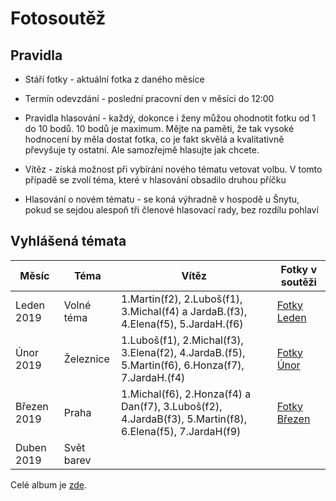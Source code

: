 # Fotosoutěž

## Pravidla

* Stáří fotky - aktuální fotka z daného měsíce
* Termín odevzdání - poslední pracovní den v měsíci do 12:00 
* Pravidla hlasování - každý, dokonce i ženy můžou ohodnotit fotku od 1 do 10 bodů. 10 bodů je maximum.
Mějte na paměti, že tak vysoké hodnocení by měla dostat fotka, co je fakt skvělá a kvalitativně převyšuje ty ostatní. 
Ale samozřejmě hlasujte jak chcete. 

* Vítěz - získá možnost při vybírání nového tématu vetovat volbu. V tomto případě se zvolí téma, které v hlasování
obsadilo druhou příčku

* Hlasování o novém tématu - se koná výhradně v hospodě u Šnytu, pokud se sejdou alespoň tři členové hlasovací rady, bez rozdílu pohlaví  

## Vyhlášená témata

| Měsíc          | Téma              | Vítěz          | Fotky v soutěži |
| -------------- | ----------------- | -------------- | ----------------|
| Leden 2019     | Volné téma        | 1.Martin(f2), 2.Luboš(f1), 3.Michal(f4) a JardaB.(f3), 4.Elena(f5), 5.JardaH.(f6) | [Fotky Leden](https://photos.app.goo.gl/d9fevsq2aSTjqTtv7) |
| Únor 2019      | Železnice         | 1.Luboš(f1), 2.Michal(f3), 3.Elena(f2), 4.JardaB.(f5), 5.Martin(f6), 6.Honza(f7), 7.JardaH.(f4)               | [Fotky Únor](https://photos.app.goo.gl/xp1hZHKBoe3JdcbA8) |
| Březen 2019    | Praha             | 1.Michal(f6), 2.Honza(f4) a Dan(f7), 3.Luboš(f2), 4.JardaB(f3), 5.Martin(f8), 6.Elena(f5), 7.JardaH(f9)                | [Fotky Březen](https://photos.app.goo.gl/FL29zVjr8UER5rYNA) |
| Duben 2019    | Svět barev             |                | |

Celé album je [zde](https://photos.app.goo.gl/P9mFtJbWAuz4iTN77).

